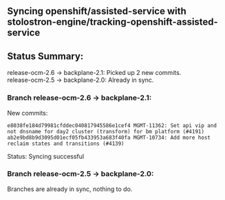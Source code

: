 ## Syncing openshift/assisted-service with stolostron-engine/tracking-openshift-assisted-service

## Status Summary:

release-ocm-2.6 -> backplane-2.1: Picked up 2 new commits.  
release-ocm-2.5 -> backplane-2.0: Already in sync.  

### Branch release-ocm-2.6 -> backplane-2.1:

New commits:

```
e8038fe184d79981cfddec040817945586e1cef4 MGMT-11362: Set api vip and not dnsname for day2 cluster (transform) for bm platform (#4191)
ab2e9bd8b9d3095d01ecf05fb433953a683f40fa MGMT-10734: Add more host reclaim states and transitions (#4139)
```

Status: Syncing successful

### Branch release-ocm-2.5 -> backplane-2.0:

Branches are already in sync, nothing to do.
